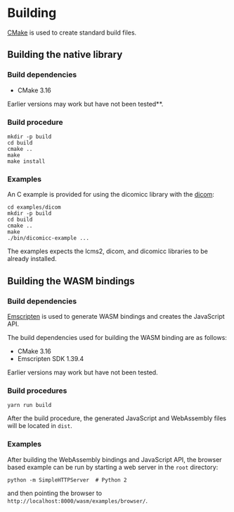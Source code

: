 # Building

[CMake](https://cmake.org/) is used to create standard build files.

## Building the native library

### Build dependencies

* CMake 3.16

Earlier versions may work but have not been tested**.

### Build procedure

```none
mkdir -p build
cd build
cmake ..
make
make install
```

### Examples

An C example is provided for using the dicomicc library with the [dicom](https://github.com/hackermd/libdicom):

```none
cd examples/dicom
mkdir -p build
cd build
cmake ..
make
./bin/dicomicc-example ...
```

The examples expects the lcms2, dicom, and dicomicc libraries to be already installed.

## Building the WASM bindings

### Build dependencies

[Emscripten](https://emscripten.org/) is used to generate WASM bindings and creates the JavaScript API.

The build dependencies used for building the WASM binding are as follows:

* CMake 3.16
* Emscripten SDK 1.39.4

Earlier versions may work but have not been tested.

### Build procedures

```none
yarn run build
```

After the build procedure, the generated JavaScript and WebAssembly files will be located in ``dist``.

### Examples

After building the WebAssembly bindings and JavaScript API, the browser based example can be run by starting a web server in the ``root`` directory:

```none
python -m SimpleHTTPServer  # Python 2
```

and then pointing the browser to ``http://localhost:8000/wasm/examples/browser/``.
